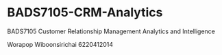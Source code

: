 # BADS7105-CRM-Analytics
BADS7105 Customer Relationship Management Analytics and Intelligence

Worapop Wiboonsirichai 6220412014
